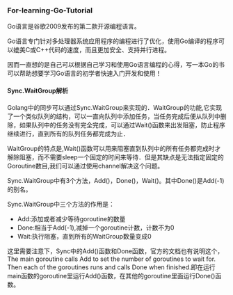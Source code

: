 ### For-learning-Go-Tutorial
Go语言是谷歌2009发布的第二款开源编程语言。

Go语言专门针对多处理器系统应用程序的编程进行了优化，使用Go编译的程序可以媲美C或C++代码的速度，而且更加安全、支持并行进程。

因而一直想的是自己可以根据自己学习和使用Go语言编程的心得，写一本Go的书可以帮助想要学习Go语言的初学者快速入门开发和使用！

#### Sync.WaitGroup解析

Golang中的同步可以通过Sync.WaitGroup来实现的．WaitGroup的功能,它实现了一个类似队列的结构，可以一直向队列中添加任务，当任务完成后便从队列中删除，如果队列中的任务没有完全完成，可以通过Wait()函数来出发阻塞，防止程序继续进行，直到所有的队列任务都完成为止．

WaitGroup的特点是,Wait()函数可以用来阻塞直到队列中的所有任务都完成时才解除阻塞，而不需要sleep一个固定的时间来等待．但是其缺点是无法指定固定的Goroutine数目,我们可以通过使用channel解决这个问题。

Sync.WaitGroup中有3个方法，Add()，Done()，Wait()。其中Done()是Add(-1)的别名。

Sync.WaitGroup中三个方法的作用是：

* Add:添加或者减少等待goroutine的数量
* Done:相当于Add(-1),减掉一个goroutine计数，计数不为0
* Wait:执行阻塞，直到所有的WaitGroup数量变成0

这里需要注意下，Sync中的Add()函数和Done函数，官方的文档也有说明这个，The main goroutine calls Add to set the number of goroutines to wait for. Then each of the goroutines runs and calls Done when finished.即在运行main函数的goroutine里运行Add()函数，在其他的goroutine里面运行Done()函数。
